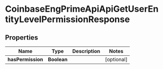 
# CoinbaseEngPrimeApiApiGetUserEntityLevelPermissionResponse

## Properties
Name | Type | Description | Notes
------------ | ------------- | ------------- | -------------
**hasPermission** | **Boolean** |  |  [optional]




